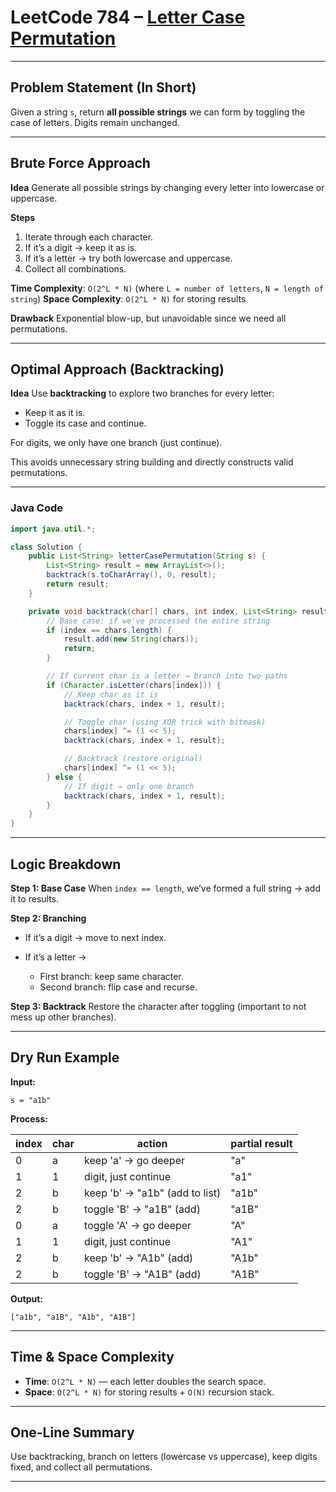 

# LeetCode 784 – [Letter Case Permutation](https://leetcode.com/problems/letter-case-permutation/)

---

## Problem Statement (In Short)

Given a string `s`, return **all possible strings** we can form by toggling the case of letters. Digits remain unchanged.

---

## Brute Force Approach

**Idea**
Generate all possible strings by changing every letter into lowercase or uppercase.

**Steps**

1. Iterate through each character.
2. If it’s a digit → keep it as is.
3. If it’s a letter → try both lowercase and uppercase.
4. Collect all combinations.

**Time Complexity**: `O(2^L * N)` (where `L = number of letters`, `N = length of string`)
**Space Complexity**: `O(2^L * N)` for storing results

**Drawback**
Exponential blow-up, but unavoidable since we need all permutations.

---

## Optimal Approach (Backtracking)

**Idea**
Use **backtracking** to explore two branches for every letter:

* Keep it as it is.
* Toggle its case and continue.

For digits, we only have one branch (just continue).

This avoids unnecessary string building and directly constructs valid permutations.

---

### Java Code

```java
import java.util.*;

class Solution {
    public List<String> letterCasePermutation(String s) {
        List<String> result = new ArrayList<>();
        backtrack(s.toCharArray(), 0, result);
        return result;
    }

    private void backtrack(char[] chars, int index, List<String> result) {
        // Base case: if we've processed the entire string
        if (index == chars.length) {
            result.add(new String(chars));
            return;
        }

        // If current char is a letter → branch into two paths
        if (Character.isLetter(chars[index])) {
            // Keep char as it is
            backtrack(chars, index + 1, result);

            // Toggle char (using XOR trick with bitmask)
            chars[index] ^= (1 << 5); 
            backtrack(chars, index + 1, result);

            // Backtrack (restore original)
            chars[index] ^= (1 << 5);
        } else {
            // If digit → only one branch
            backtrack(chars, index + 1, result);
        }
    }
}
```

---

## Logic Breakdown

**Step 1: Base Case**
When `index == length`, we’ve formed a full string → add it to results.

**Step 2: Branching**

* If it’s a digit → move to next index.
* If it’s a letter →

  * First branch: keep same character.
  * Second branch: flip case and recurse.

**Step 3: Backtrack**
Restore the character after toggling (important to not mess up other branches).

---

## Dry Run Example

**Input:**

```
s = "a1b"
```

**Process:**

| index | char | action                         | partial result |
| ----- | ---- | ------------------------------ | -------------- |
| 0     | a    | keep 'a' → go deeper           | "a"            |
| 1     | 1    | digit, just continue           | "a1"           |
| 2     | b    | keep 'b' → "a1b" (add to list) | "a1b"          |
| 2     | b    | toggle 'B' → "a1B" (add)       | "a1B"          |
| 0     | a    | toggle 'A' → go deeper         | "A"            |
| 1     | 1    | digit, just continue           | "A1"           |
| 2     | b    | keep 'b' → "A1b" (add)         | "A1b"          |
| 2     | b    | toggle 'B' → "A1B" (add)       | "A1B"          |

**Output:**

```
["a1b", "a1B", "A1b", "A1B"]
```

---

## Time & Space Complexity

* **Time**: `O(2^L * N)` — each letter doubles the search space.
* **Space**: `O(2^L * N)` for storing results + `O(N)` recursion stack.

---

## One-Line Summary

Use backtracking, branch on letters (lowercase vs uppercase), keep digits fixed, and collect all permutations.

---
